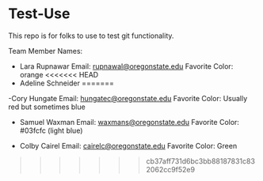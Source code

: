 # Test-Use
This repo is for folks to use to test git functionality.

Team Member Names:
- Lara Rupnawar
Email: rupnawal@oregonstate.edu
Favorite Color: orange
<<<<<<< HEAD
- Adeline Schneider
=======

-Cory Hungate
Email: hungatec@oregonstate.edu
Favorite Color: Usually red but sometimes blue

- Samuel Waxman
Email: waxmans@oregonstate.edu
Favorite Color: #03fcfc (light blue)

- Colby Cairel
Email: cairelc@oregonstate.edu
Favorite Color: Green
>>>>>>> cb37aff731d6bc3bb88187831c832062cc9f52e9
